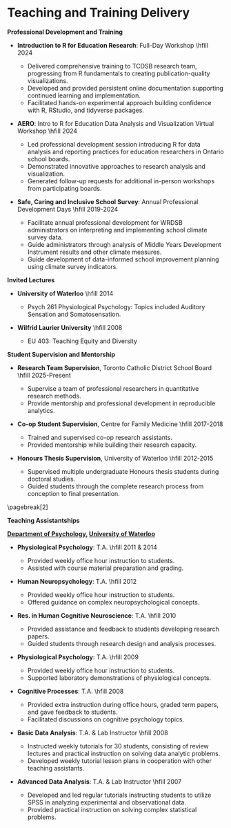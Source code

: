 Teaching and Training Delivery
==============================

**Professional Development and Training**

* **Introduction to R for Education Research**: Full-Day Workshop \hfill    2024

  + Delivered comprehensive training to TCDSB research team, progressing from R fundamentals to creating publication-quality visualizations.
  + Developed and provided persistent online documentation supporting continued learning and implementation.
  + Facilitated hands-on experimental approach building confidence with R, RStudio, and tidyverse packages.

* **AERO**: Intro to R for Education Data Analysis and Visualization Virtual Workshop \hfill    2024

  + Led professional development session introducing R for data analysis and reporting practices for education researchers in Ontario school boards.
  + Demonstrated innovative approaches to research analysis and visualization.
  + Generated follow-up requests for additional in-person workshops from participating boards.

* **Safe, Caring and Inclusive School Survey**: Annual Professional Development Days \hfill    2019-2024

  + Facilitate annual professional development for WRDSB administrators on interpreting and implementing school climate survey data.
  + Guide administrators through analysis of Middle Years Development Instrument results and other climate measures.
  + Guide development of data-informed school improvement planning using climate survey indicators.

**Invited Lectures**

* **University of Waterloo** \hfill    2014
  + Psych 261 Physiological Psychology: Topics included Auditory Sensation and Somatosensation.

* **Wilfrid Laurier University** \hfill   2008 
  + EU 403: Teaching Equity and Diversity


**Student Supervision and Mentorship**

* **Research Team Supervision**, Toronto Catholic District School Board \hfill    2025-Present
  + Supervise a team of professional researchers in quantitative research methods.
  + Provide mentorship and professional development in reproducible analytics.

* **Co-op Student Supervision**, Centre for Family Medicine \hfill    2017-2018
  + Trained and supervised co-op research assistants.
  + Provided mentorship while building their research capacity.

* **Honours Thesis Supervision**, University of Waterloo \hfill    2012-2015
  + Supervised multiple undergraduate Honours thesis students during doctoral studies.
  + Guided students through the complete research process from conception to final presentation.


\pagebreak[2]

**Teaching Assistantships**

**[Department of Psychology](http://psychology.uwaterloo.ca), [University of Waterloo](http://www.uwaterloo.ca/)** 

* **Physiological Psychology**: T.A. \hfill    2011 & 2014

  + Provided weekly office hour instruction to students.
  + Assisted with course material preparation and grading.

* **Human Neuropsychology**: T.A. \hfill    2012

  + Provided weekly office hour instruction to students.
  + Offered guidance on complex neuropsychological concepts.

* **Res. in Human Cognitive Neuroscience**: T.A. \hfill    2010

  + Provided assistance and feedback to students developing research papers.
  + Guided students through research design and analysis processes.

* **Physiological Psychology**: T.A. \hfill    2009

  + Provided weekly office hour instruction to students.
  + Supported laboratory demonstrations of physiological concepts.

* **Cognitive Processes**: T.A. \hfill    2008

  + Provided extra instruction during office hours, graded term papers, and gave feedback to students.
  + Facilitated discussions on cognitive psychology topics.

* **Basic Data Analysis**: T.A. & Lab Instructor \hfill    2008

  + Instructed weekly tutorials for 30 students, consisting of review lectures and practical instruction on solving data analytic problems.
  + Developed weekly tutorial lesson plans in cooperation with other teaching assistants.

* **Advanced Data Analysis**: T.A. & Lab Instructor \hfill 2007

  + Developed and led regular tutorials instructing students to utilize SPSS in analyzing experimental and observational data.
  + Provided practical instruction on solving complex statistical problems.



